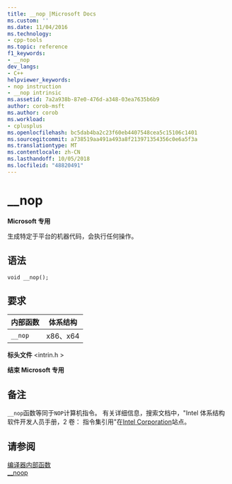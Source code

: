 ```yaml
---
title: __nop |Microsoft Docs
ms.custom: ''
ms.date: 11/04/2016
ms.technology:
- cpp-tools
ms.topic: reference
f1_keywords:
- __nop
dev_langs:
- C++
helpviewer_keywords:
- nop instruction
- __nop intrinsic
ms.assetid: 7a2a938b-87e0-476d-a348-03ea7635b6b9
author: corob-msft
ms.author: corob
ms.workload:
- cplusplus
ms.openlocfilehash: bc5dab4ba2c23f60eb4407548cea5c15106c1401
ms.sourcegitcommit: a738519aa491a493a8f213971354356c0e6a5f3a
ms.translationtype: MT
ms.contentlocale: zh-CN
ms.lasthandoff: 10/05/2018
ms.locfileid: "48820491"
---
```

# <a name="nop"></a>__nop

**Microsoft 专用**

生成特定于平台的机器代码，会执行任何操作。

## <a name="syntax"></a>语法

```
void __nop();
```

## <a name="requirements"></a>要求

|内部函数|体系结构|
|---------------|------------------|
|`__nop`|x86、x64|

**标头文件** \<intrin.h >

**结束 Microsoft 专用**

## <a name="remarks"></a>备注

`__nop`函数等同于`NOP`计算机指令。 有关详细信息，搜索文档中，"Intel 体系结构软件开发人员手册，2 卷： 指令集引用"在[Intel Corporation](https://software.intel.com/articles/intel-sdm)站点。

## <a name="see-also"></a>请参阅

[编译器内部函数](../intrinsics/compiler-intrinsics.md)<br/>
[__noop](../intrinsics/noop.md)